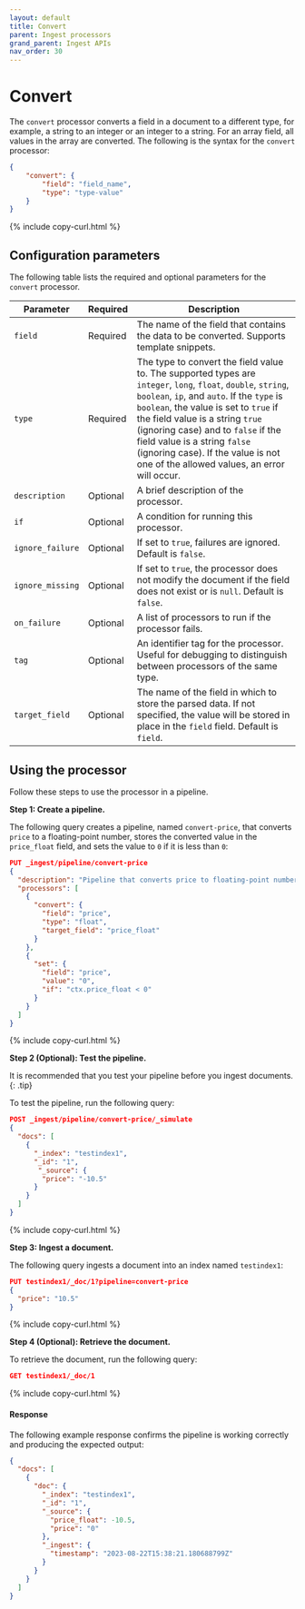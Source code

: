 ```yaml
---
layout: default
title: Convert
parent: Ingest processors 
grand_parent: Ingest APIs
nav_order: 30
---
```


# Convert

The `convert` processor converts a field in a document to a different type, for example, a string to an integer or an integer to a string. For an array field, all values in the array are converted. The following is the syntax for the `convert` processor: 

```json
{
    "convert": {
        "field": "field_name",
        "type": "type-value"
    }
}
```
{% include copy-curl.html %}

## Configuration parameters

The following table lists the required and optional parameters for the `convert` processor.   

Parameter | Required | Description |
|-----------|-----------|-----------|
`field`  | Required  | The name of the field that contains the data to be converted. Supports template snippets. |
`type`  | Required  | The type to convert the field value to. The supported types are `integer`, `long`, `float`, `double`, `string`, `boolean`, `ip`, and `auto`. If the `type` is `boolean`, the value is set to `true` if the field value is a string `true` (ignoring case) and to `false` if  the field value is a string `false` (ignoring case). If the value is not one of the allowed values, an error will occur.  |
`description`  | Optional  | A brief description of the processor.  |
`if` | Optional | A condition for running this processor. |
`ignore_failure` | Optional | If set to `true`, failures are ignored. Default is `false`. |
`ignore_missing`  | Optional  | If set to `true`, the processor does not modify the document if the field does not exist or is `null`. Default is `false`. |
`on_failure` | Optional | A list of processors to run if the processor fails. |
`tag` | Optional | An identifier tag for the processor. Useful for debugging to distinguish between processors of the same type. |
`target_field`  | Optional  | The name of the field in which to store the parsed data. If not specified, the value will be stored in place in the `field` field. Default is `field`.  |

## Using the processor

Follow these steps to use the processor in a pipeline.

**Step 1: Create a pipeline.** 

The following query creates a pipeline, named `convert-price`, that converts `price` to a floating-point number, stores the converted value in the `price_float` field, and sets the value to `0` if it is less than `0`:

```json
PUT _ingest/pipeline/convert-price
{
  "description": "Pipeline that converts price to floating-point number and sets value to zero if price less than zero",
  "processors": [
    {
      "convert": {
        "field": "price",
        "type": "float",
        "target_field": "price_float"
      }
    },
    {
      "set": {
        "field": "price",
        "value": "0",
        "if": "ctx.price_float < 0"
      }
    }
  ]
}
```
{% include copy-curl.html %}

**Step 2 (Optional): Test the pipeline.**

It is recommended that you test your pipeline before you ingest documents.
{: .tip}

To test the pipeline, run the following query:

```json
POST _ingest/pipeline/convert-price/_simulate
{
  "docs": [
    {
      "_index": "testindex1",
      "_id": "1",
       "_source": {
        "price": "-10.5"
      }
    }
  ]
}
```
{% include copy-curl.html %}

**Step 3: Ingest a document.**

The following query ingests a document into an index named `testindex1`:

```json
PUT testindex1/_doc/1?pipeline=convert-price
{
  "price": "10.5"
}
```
{% include copy-curl.html %}

**Step 4 (Optional): Retrieve the document.**

To retrieve the document, run the following query:

```json
GET testindex1/_doc/1
```
{% include copy-curl.html %}

#### Response

The following example response confirms the pipeline is working correctly and producing the expected output: 

```json
{
  "docs": [
    {
      "doc": {
        "_index": "testindex1",
        "_id": "1",
        "_source": {
          "price_float": -10.5,
          "price": "0"
        },
        "_ingest": {
          "timestamp": "2023-08-22T15:38:21.180688799Z"
        }
      }
    }
  ]
}
```
